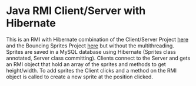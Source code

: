 # Java RMI Client/Server with Hibernate
This is an RMI with Hibernate combination of the Client/Server Project [here](https://github.com/CalvinWilliams1012/JavaClientServer) and the Bouncing Sprites Project [here](https://github.com/CalvinWilliams1012/BouncingSprites) but without the multithreading.
Sprites are saved in a MySQL database using Hibernate (Sprites class annotated, Server class committing).
Clients connect to the Server and gets an RMI object that hold an array of the sprites and methods to get height/width.
To add sprites the Client clicks and a method on the RMI object is called to create a new sprite at the position clicked.